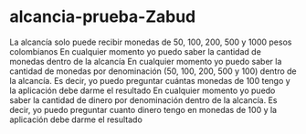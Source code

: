 # alcancia-prueba-Zabud
 La alcancía solo puede recibir monedas de 50, 100, 200, 500 y 1000 pesos colombianos En cualquier momento yo puedo saber la cantidad de monedas dentro de la alcancía En cualquier momento yo puedo saber la cantidad de monedas por denominación (50, 100, 200, 500 y 100) dentro de la alcancía. Es decir, yo puedo preguntar cuántas monedas de 100 tengo y la aplicación debe darme el resultado En cualquier momento yo puedo saber la cantidad de dinero por denominación dentro de la alcancía. Es decir, yo puedo preguntar cuanto dinero tengo en monedas de 100 y la aplicación debe darme el resultado
